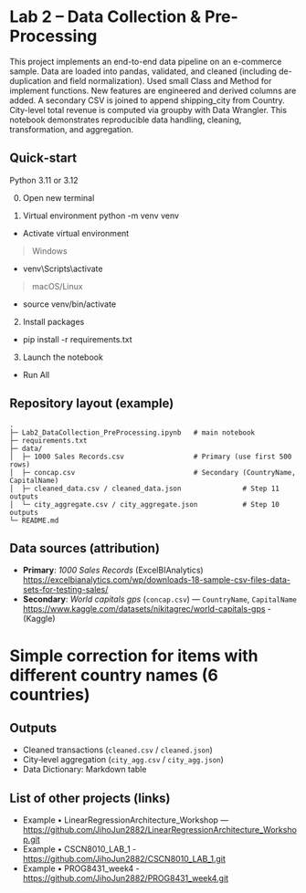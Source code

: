 # Lab 2 – Data Collection & Pre-Processing

This project implements an end-to-end data pipeline on an e-commerce sample.
Data are loaded into pandas, validated, and cleaned (including de-duplication and field normalization).
Used small Class and Method for implement functions. New features are engineered and derived columns are added.
A secondary CSV is joined to append shipping_city from Country.
City-level total revenue is computed via groupby with Data Wrangler.
This notebook demonstrates reproducible data handling, cleaning, transformation, and aggregation.

## Quick‑start

 Python 3.11 or 3.12

 0) Open new terminal

 1) Virtual environment
  python -m venv venv

 - Activate virtual environment
 > Windows
 - venv\Scripts\activate
 > macOS/Linux
 - source venv/bin/activate

 2) Install packages
 - pip install -r requirements.txt

 3) Launch the notebook
 - Run All

## Repository layout (example)

```
.
├─ Lab2_DataCollection_PreProcessing.ipynb   # main notebook
├─ requirements.txt
├─ data/
│  ├─ 1000 Sales Records.csv                 # Primary (use first 500 rows)
│  ├─ concap.csv                             # Secondary (CountryName, CapitalName)
│  ├─ cleaned_data.csv / cleaned_data.json               # Step 11 outputs
│  └─ city_aggregate.csv / city_aggregate.json           # Step 10 outputs
└─ README.md
```

## Data sources (attribution)

- **Primary**: *1000 Sales Records* (ExcelBIAnalytics)  
  https://excelbianalytics.com/wp/downloads-18-sample-csv-files-data-sets-for-testing-sales/
- **Secondary**: *World capitals gps* (`concap.csv`) — `CountryName`, `CapitalName`  
  https://www.kaggle.com/datasets/nikitagrec/world-capitals-gps   - (Kaggle)

# Simple correction for items with different country names (6 countries)

## Outputs

- Cleaned transactions (`cleaned.csv` / `cleaned.json`)  
- City‑level aggregation (`city_agg.csv` / `city_agg.json`)  
- Data Dictionary: Markdown table

## List of other projects (links)

- Example • LinearRegressionArchitecture_Workshop — https://github.com/JihoJun2882/LinearRegressionArchitecture_Workshop.git
- Example • CSCN8010_LAB_1 - https://github.com/JihoJun2882/CSCN8010_LAB_1.git
- Example • PROG8431_week4 - https://github.com/JihoJun2882/PROG8431_week4.git